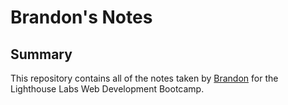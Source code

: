 # Brandon's Notes

## Summary

This repository contains all of the notes taken by [Brandon](https://github.com/dreamxinxcode) for the Lighthouse Labs Web Development Bootcamp.

